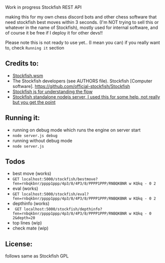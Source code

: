 Work in progress Stockfish REST API

making this for my own chess discord bots and other chess software that need
stockfish best moves within 3 seconds. (I'm NOT trying to sell this or whatever in the name of Stockfish), 
mostly used for internal software, and of course it be free if I deploy it for other devs!!

Please note this is not ready to use yet.. (I mean you can) if you really want to, check ``` Running it ``` section


## Credits to:
- [Stockfish.wsm](https://www.npmjs.com/package/stockfish.wasm)
- The Stockfish developers (see AUTHORS file). Stockfish [Computer software]. https://github.com/official-stockfish/Stockfish
- [Stockfish js for understanding the flow](https://github.com/nmrugg/stockfish.js)
- [Stockfish standalone nodejs server, I used this for some help, not really but you get the point](https://github.com/hyugit/stockfish-server)

## Running it:
- running on debug mode which runs the engine on server start 
- ``` node server.js debug ```
- running without debug mode
- ``` node server.js ```


## Todos
- best move (works) 
- ``` GET localhost:5000/stockfish/bestmove?fen=rnbqkbnr/pppp1ppp/4p3/8/4P3/8/PPPP1PPP/RNBQKBNR w KQkq - 0 2 ```
- eval (works)
- ``` GET localhost:5000/stockfish/eval?fen=rnbqkbnr/pppp1ppp/4p3/8/4P3/8/PPPP1PPP/RNBQKBNR w KQkq - 0 2 ```
- depthinfo (works)
-  ``` GET localhost:5000/stockfish/depthinfo?fen=rnbqkbnr/pppp1ppp/4p3/8/4P3/8/PPPP1PPP/RNBQKBNR w KQkq - 0 2&depth=20```
- top lines (wip)
- check mate (wip)

## License:
follows same as Stockfish GPL